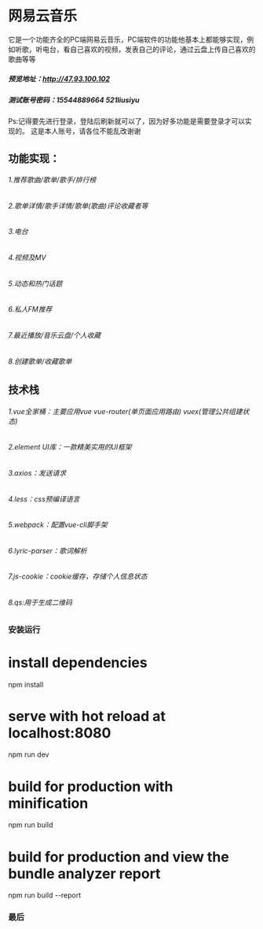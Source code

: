 # 网易云音乐

它是一个功能齐全的PC端网易云音乐，PC端软件的功能他基本上都能够实现，例如听歌，听电台，看自己喜欢的视频，发表自己的评论，通过云盘上传自己喜欢的歌曲等等

##### 预览地址：http://47.93.100.102

##### 测试账号密码：15544889664    521liusiyu

Ps:记得要先进行登录，登陆后刷新就可以了，因为好多功能是需要登录才可以实现的。  这是本人账号，请各位不能乱改谢谢

## 功能实现：

###### 1.推荐歌曲/歌单/歌手/排行榜
###### 2.歌单详情/歌手详情/歌单(歌曲)评论收藏者等
###### 3.电台
###### 4.视频及MV
###### 5.动态和热门话题
###### 6.私人FM推荐
###### 7.最近播放/音乐云盘/个人收藏
###### 8.创建歌单/收藏歌单

## 技术栈

###### 1.vue全家桶：主要应用vue vue-router(单页面应用路由) vuex(管理公共组建状态)
###### 2.element UI库：一款精美实用的UI框架
###### 3.axios：发送请求
###### 4.less：css预编译语言
###### 5.webpack：配置vue-cli脚手架
###### 6.lyric-parser：歌词解析
###### 7.js-cookie：cookie缓存，存储个人信息状态
###### 8.qs:用于生成二维码

### 安装运行
# install dependencies
npm install

# serve with hot reload at localhost:8080
npm run dev

# build for production with minification
npm run build

# build for production and view the bundle analyzer report
npm run build --report

### 最后
